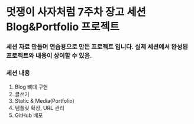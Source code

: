 # 멋쟁이 사자처럼 7주차 장고 세션 Blog&Portfolio 프로젝트

### 세션 자료 만들며 연습용으로 만든 프로젝트 입니다. 실제 세션에서 완성된 프로젝트와 내용이 상이할 수 있음.

### 세션 내용
1. Blog  뼈대 구현
2. 글쓰기
3. Static & Media(Portfolio)
4. 템플릿 확장, URL 관리
5. GitHub 배포

